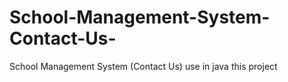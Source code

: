 # School-Management-System-Contact-Us-
School Management System (Contact Us)   use in java this project 
